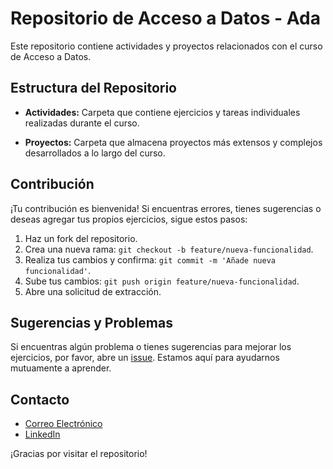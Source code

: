 # Repositorio de Acceso a Datos - Ada

Este repositorio contiene actividades y proyectos relacionados con el curso de Acceso a Datos.

## Estructura del Repositorio

- **Actividades:** Carpeta que contiene ejercicios y tareas individuales realizadas durante el curso.

- **Proyectos:** Carpeta que almacena proyectos más extensos y complejos desarrollados a lo largo del curso.

## Contribución

¡Tu contribución es bienvenida! Si encuentras errores, tienes sugerencias o deseas agregar tus propios ejercicios, sigue estos pasos:

1. Haz un fork del repositorio.
2. Crea una nueva rama: `git checkout -b feature/nueva-funcionalidad`.
3. Realiza tus cambios y confirma: `git commit -m 'Añade nueva funcionalidad'`.
4. Sube tus cambios: `git push origin feature/nueva-funcionalidad`.
5. Abre una solicitud de extracción.

## Sugerencias y Problemas

Si encuentras algún problema o tienes sugerencias para mejorar los ejercicios, por favor, abre un [issue](https://github.com/tu-usuario/tu-repositorio/issues). Estamos aquí para ayudarnos mutuamente a aprender.

## Contacto

- [Correo Electrónico](mailto:tucorreo@ejemplo.com)
- [LinkedIn](https://www.linkedin.com/in/tunombre)

¡Gracias por visitar el repositorio!
